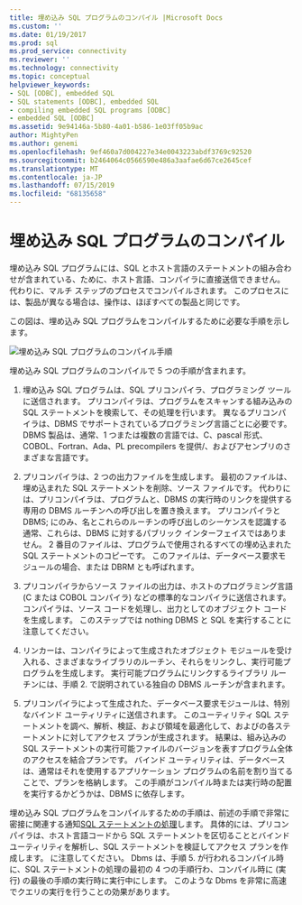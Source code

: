 ```yaml
---
title: 埋め込み SQL プログラムのコンパイル |Microsoft Docs
ms.custom: ''
ms.date: 01/19/2017
ms.prod: sql
ms.prod_service: connectivity
ms.reviewer: ''
ms.technology: connectivity
ms.topic: conceptual
helpviewer_keywords:
- SQL [ODBC], embedded SQL
- SQL statements [ODBC], embedded SQL
- compiling embedded SQL programs [ODBC]
- embedded SQL [ODBC]
ms.assetid: 9e94146a-5b80-4a01-b586-1e03ff05b9ac
author: MightyPen
ms.author: genemi
ms.openlocfilehash: 9ef460a7d004227e34e0043223abdf3769c92520
ms.sourcegitcommit: b2464064c0566590e486a3aafae6d67ce2645cef
ms.translationtype: MT
ms.contentlocale: ja-JP
ms.lasthandoff: 07/15/2019
ms.locfileid: "68135658"
---
```

# <a name="compiling-an-embedded-sql-program"></a>埋め込み SQL プログラムのコンパイル
埋め込み SQL プログラムには、SQL とホスト言語のステートメントの組み合わせが含まれている、ために、ホスト言語、コンパイラに直接送信できません。 代わりに、マルチ ステップのプロセスでコンパイルされます。 このプロセスには、製品が異なる場合は、操作は、ほぼすべての製品と同じです。  
  
 この図は、埋め込み SQL プログラムをコンパイルするために必要な手順を示します。  
  
 ![埋め込み SQL プログラムのコンパイル手順](../../odbc/reference/media/pr02.gif "pr02")  
  
 埋め込み SQL プログラムのコンパイルで 5 つの手順が含まれます。  
  
1.  埋め込み SQL プログラムは、SQL プリコンパイラ、プログラミング ツールに送信されます。 プリコンパイラは、プログラムをスキャンする組み込みの SQL ステートメントを検索して、その処理を行います。 異なるプリコンパイラは、DBMS でサポートされているプログラミング言語ごとに必要です。 DBMS 製品は、通常、1 つまたは複数の言語では、C、pascal 形式、COBOL、Fortran、Ada、PL precompilers を提供/、およびアセンブリのさまざまな言語です。  
  
2.  プリコンパイラは、2 つの出力ファイルを生成します。 最初のファイルは、埋め込まれた SQL ステートメントを削除、ソース ファイルです。 代わりには、プリコンパイラは、プログラムと、DBMS の実行時のリンクを提供する専用の DBMS ルーチンへの呼び出しを置き換えます。 プリコンパイラと DBMS; にのみ、名とこれらのルーチンの呼び出しのシーケンスを認識する通常、これらは、DBMS に対するパブリック インターフェイスではありません。 2 番目のファイルは、プログラムで使用されるすべての埋め込まれた SQL ステートメントのコピーです。 このファイルは、データベース要求モジュールの場合、または DBRM とも呼ばれます。  
  
3.  プリコンパイラからソース ファイルの出力は、ホストのプログラミング言語 (C または COBOL コンパイラ) などの標準的なコンパイラに送信されます。 コンパイラは、ソース コードを処理し、出力としてのオブジェクト コードを生成します。 このステップでは nothing DBMS と SQL を実行することに注意してください。  
  
4.  リンカーは、コンパイラによって生成されたオブジェクト モジュールを受け入れる、さまざまなライブラリのルーチン、それらをリンクし、実行可能プログラムを生成します。 実行可能プログラムにリンクするライブラリ ルーチンには、手順 2. で説明されている独自の DBMS ルーチンが含まれます。  
  
5.  プリコンパイラによって生成された、データベース要求モジュールは、特別なバインド ユーティリティに送信されます。 このユーティリティ SQL ステートメントを調べ、解析、検証、および領域を最適化して、およびの各ステートメントに対してアクセス プランが生成されます。 結果は、組み込みの SQL ステートメントの実行可能ファイルのバージョンを表すプログラム全体のアクセスを結合プランです。 バインド ユーティリティは、データベースは、通常はそれを使用するアプリケーション プログラムの名前を割り当てることで、プランを格納します。 この手順がコンパイル時または実行時の配置を実行するかどうかは、DBMS に依存します。  
  
 埋め込み SQL プログラムをコンパイルするための手順は、前述の手順で非常に密接に関連する通知[SQL ステートメントの処理](../../odbc/reference/processing-a-sql-statement.md)します。 具体的には、プリコンパイラは、ホスト言語コードから SQL ステートメントを区切ることとバインド ユーティリティを解析し、SQL ステートメントを検証してアクセス プランを作成します。 に注意してください。 Dbms は、手順 5. が行われるコンパイル時に、SQL ステートメントの処理の最初の 4 つの手順行わ、コンパイル時に (実行) の最後の手順の実行時に実行中にします。 このような Dbms を非常に高速でクエリの実行を行うことの効果があります。
